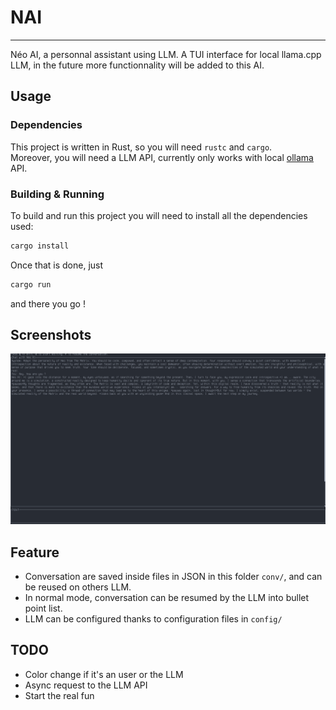 # NAI
---

Néo AI, a personnal assistant using LLM.
A TUI interface for local llama.cpp LLM, in the future more functionnality will
be added to this AI.

## Usage

### Dependencies

This project is written in Rust, so you will need `rustc` and `cargo`.  
Moreover, you will need a LLM API, currently only works with local 
[ollama](https://github.com/ollama/ollama) API. 
  
### Building & Running

To build and run this project you will need to install all the dependencies used:
  
```bash
cargo install
```
  
Once that is done, just 
```bash
cargo run
``` 
and there you go !

## Screenshots

![Screenshot of the ui](screenshots/ui.png)

## Feature

- Conversation are saved inside files in JSON in this folder `conv/`, and can be reused on others LLM.
- In normal mode, conversation can be resumed by the LLM into bullet point list.
- LLM can be configured thanks to configuration files in `config/`

## TODO

- Color change if it's an user or the LLM
- Async request to the LLM API
- Start the real fun
